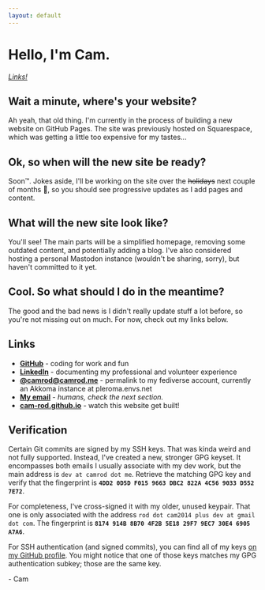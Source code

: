 ```yaml
---
layout: default
---
```


# Hello, I'm Cam.

_[Links!](https://camrod.me/#links)_

## Wait a minute, where's your website?

Ah yeah, that old thing. I'm currently in the process of building a new website on GitHub Pages. The site was previously hosted on Squarespace, which was getting a little too expensive for my tastes...

## Ok, so when will the new site be ready?

Soon™. Jokes aside, I'll be working on the site over the ~~holidays~~ next couple of months 🫥, so you should see progressive updates as I add pages and content.

## What will the new site look like?

You'll see! The main parts will be a simplified homepage, removing some outdated content, and potentially adding a blog. I've also considered hosting a personal Mastodon instance (wouldn't be sharing, sorry), but haven't committed to it yet.

## Cool. So what should I do in the meantime?

The good and the bad news is I didn't really update stuff a lot before, so you're not missing out on much. For now, check out my links below.

## Links

- **[GitHub](https://github.com/cam-rod)** - coding for work and fun
- **[LinkedIn](https://linkedin.com/in/cam-rod)** - documenting my professional and volunteer experience
- **[@camrod@camrod.me](https://camrod.me/fediverse)** - permalink to my fediverse account, currently an Akkoma instance at pleroma.envs.net
- **[My email](https://www.youtube.com/watch?v=dQw4w9WgXcQ)** - _humans, check the next section._
- **[cam-rod.github.io](https://github.com/cam-rod/cam-rod.github.io)** - watch this website get built!

## Verification

Certain Git commits are signed by my SSH keys. That was kinda weird and not fully supported. Instead, I've created a new, stronger GPG keyset. It encompasses both emails I usually associate with my dev work, but the main address is `dev at camrod dot me`. Retrieve the matching GPG key and verify that the fingerprint is **`4DD2 0D5D F015 9663 DBC2 822A 4C56 9033 D552 7E72`**.

For completeness, I've cross-signed it with my older, unused keypair. That one is only associated with the address `rod dot cam2014 plus dev at gmail dot com`. The fingerprint is **`8174 914B 8B70 4F2B 5E18 29F7 9EC7 30E4 6905 A7A6`**.

For SSH authentication (and signed commits), you can find all of my keys [on my GitHub profile](https://github.com/cam-rod.keys). You might notice that one of those keys matches my GPG authentication subkey; those are the same key.

\- Cam
